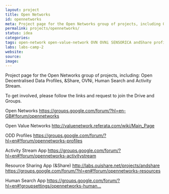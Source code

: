```yaml
---
layout: project
title: Open Networks
id: opennetworks
meta: Project page for the Open Networks group of projects, including Open Decentralised Data Profiles, andShare, OVNi, Human Search and Activity Stream. 
permalink: projects/opennetworks/
status: idea
categories: 
tags: open-network open-value-network OVN OVNi SENSORICA andShare profile
labs: labs-camp-2
website: 
source: 
image:
---
```


Project page for the Open Networks group of projects, including: Open Decentralised Data Profiles, &Share, OVNi, Human Search and Activity Stream.

<p>To get involved, please follow the links and request to join the Drive and Groups.</p>

<p>Open Networks
<a href="https://groups.google.com/forum/?hl=en-GB#!forum/opennetworks">https://groups.google.com/forum/?hl=en-GB#!forum/opennetworks</a></p>

<p>Open Value Networks
<a href="http://valuenetwork.referata.com/wiki/Main_Page">http://valuenetwork.referata.com/wiki/Main_Page</a></p>

<p>ODD Profiles
<a href="https://groups.google.com/forum/?hl=en#!forum/opennetworks-profiles">https://groups.google.com/forum/?hl=en#!forum/opennetworks-profiles</a></p>

<p>Activity Stream App
<a href="https://groups.google.com/forum/?hl=en#!forum/opennetworks-activitystream">https://groups.google.com/forum/?hl=en#!forum/opennetworks-activitystream</a></p>

<p>Resource Sharing App (&amp;Share)
<a href="http://labs.ouishare.net/projects/andshare">http://labs.ouishare.net/projects/andshare</a>
<a href="https://groups.google.com/forum/?hl=en#!forum/opennetworks-resources">https://groups.google.com/forum/?hl=en#!forum/opennetworks-resources</a></p>

<p>Human Search App
<a href="https://groups.google.com/forum/?hl=en#!groupsettings/opennetworks-humansearch">https://groups.google.com/forum/?hl=en#!groupsettings/opennetworks-human...</a></p>




